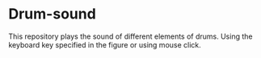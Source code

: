 # Drum-sound
This repository plays the sound of different elements of drums. Using the keyboard key specified in the figure or using mouse click.
